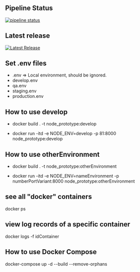 ## Pipeline Status

[![pipeline status](https://gitlab.wiedii.co/lions/prototype-backend-node-mongodb/badges/develop/pipeline.svg)](https://gitlab.wiedii.co/lions/prototype-backend-node-mongodb/-/commits/develop)

## Latest release

[![Latest Release](https://gitlab.wiedii.co/lions/prototype-backend-node-mongodb/-/badges/release.svg)](https://gitlab.wiedii.co/lions/prototype-backend-node-mongodb/-/releases)

## Set .env files

+ .env => Local environment, should be ignored.
+ develop.env
+ qa.env
+ staging.env
+ production.env

## How to use develop

+ docker build . -t node_prototype:develop

+ docker run -itd -e NODE_ENV=develop -p 81:8000 node_prototype:develop

## How to use otherEnvironment

+ docker build . -t node_prototype:otherEnvironment

+ docker run -itd -e NODE_ENV=nameEnvironment -p numberPortVariant:8000 node_prototype:otherEnvironment

## see all "docker" containers
docker ps

## view log records of a specific container
docker logs -f idContainer

## How to use Docker Compose
docker-compose up -d --build --remove-orphans
